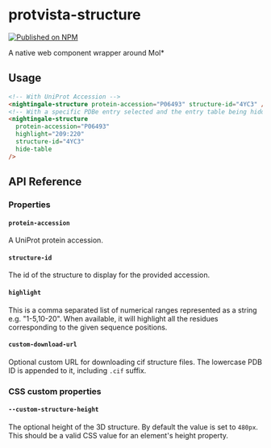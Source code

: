 # protvista-structure

[![Published on NPM](https://img.shields.io/npm/v/@nightingale-elements/nightingale-structure.svg)](https://www.npmjs.com/package/@nightingale-elements/nightingale-structure)

A native web component wrapper around Mol\*

## Usage

```html
<!-- With UniProt Accession -->
<nightingale-structure protein-accession="P06493" structure-id="4YC3" />
<!-- With a specific PDBe entry selected and the entry table being hidden -->
<nightingale-structure
  protein-accession="P06493"
  highlight="209:220"
  structure-id="4YC3"
  hide-table
/>
```

## API Reference

### Properties

#### `protein-accession`

A UniProt protein accession.

#### `structure-id`

The id of the structure to display for the provided accession.

#### `highlight`

This is a comma separated list of numerical ranges represented as a string e.g. "1-5,10-20". When available, it will highlight all the residues corresponding to the given sequence positions.

#### `custom-download-url`

Optional custom URL for downloading cif structure files. The lowercase PDB ID is appended to it, including `.cif` suffix.

### CSS custom properties

#### `--custom-structure-height`

The optional height of the 3D structure. By default the value is set to `480px`. This should be a valid CSS value for an element's height property.
